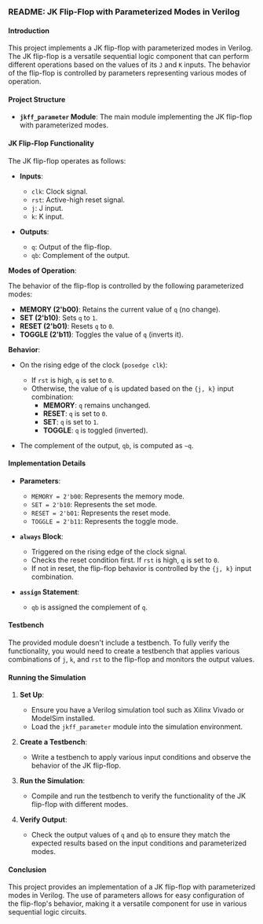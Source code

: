 ### README: JK Flip-Flop with Parameterized Modes in Verilog

#### Introduction

This project implements a JK flip-flop with parameterized modes in Verilog. The JK flip-flop is a versatile sequential logic component that can perform different operations based on the values of its `J` and `K` inputs. The behavior of the flip-flop is controlled by parameters representing various modes of operation.

#### Project Structure

- **`jkff_parameter` Module**: The main module implementing the JK flip-flop with parameterized modes.

#### JK Flip-Flop Functionality

The JK flip-flop operates as follows:

- **Inputs**:
  - `clk`: Clock signal.
  - `rst`: Active-high reset signal.
  - `j`: J input.
  - `k`: K input.

- **Outputs**:
  - `q`: Output of the flip-flop.
  - `qb`: Complement of the output.

**Modes of Operation**:

The behavior of the flip-flop is controlled by the following parameterized modes:

- **MEMORY (2'b00)**: Retains the current value of `q` (no change).
- **SET (2'b10)**: Sets `q` to `1`.
- **RESET (2'b01)**: Resets `q` to `0`.
- **TOGGLE (2'b11)**: Toggles the value of `q` (inverts it).

**Behavior**:

- On the rising edge of the clock (`posedge clk`):
  - If `rst` is high, `q` is set to `0`.
  - Otherwise, the value of `q` is updated based on the `{j, k}` input combination:
    - **MEMORY**: `q` remains unchanged.
    - **RESET**: `q` is set to `0`.
    - **SET**: `q` is set to `1`.
    - **TOGGLE**: `q` is toggled (inverted).

- The complement of the output, `qb`, is computed as `~q`.

#### Implementation Details

- **Parameters**:
  - `MEMORY = 2'b00`: Represents the memory mode.
  - `SET = 2'b10`: Represents the set mode.
  - `RESET = 2'b01`: Represents the reset mode.
  - `TOGGLE = 2'b11`: Represents the toggle mode.

- **`always` Block**:
  - Triggered on the rising edge of the clock signal.
  - Checks the reset condition first. If `rst` is high, `q` is set to `0`.
  - If not in reset, the flip-flop behavior is controlled by the `{j, k}` input combination.

- **`assign` Statement**:
  - `qb` is assigned the complement of `q`.

#### Testbench

The provided module doesn't include a testbench. To fully verify the functionality, you would need to create a testbench that applies various combinations of `j`, `k`, and `rst` to the flip-flop and monitors the output values.

#### Running the Simulation

1. **Set Up**:
   - Ensure you have a Verilog simulation tool such as Xilinx Vivado or ModelSim installed.
   - Load the `jkff_parameter` module into the simulation environment.

2. **Create a Testbench**:
   - Write a testbench to apply various input conditions and observe the behavior of the JK flip-flop.

3. **Run the Simulation**:
   - Compile and run the testbench to verify the functionality of the JK flip-flop with different modes.

4. **Verify Output**:
   - Check the output values of `q` and `qb` to ensure they match the expected results based on the input conditions and parameterized modes.

#### Conclusion

This project provides an implementation of a JK flip-flop with parameterized modes in Verilog. The use of parameters allows for easy configuration of the flip-flop's behavior, making it a versatile component for use in various sequential logic circuits.